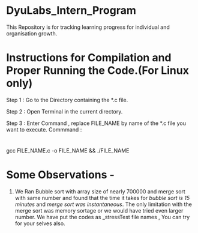 # DyuLabs_Intern_Program
This Repository is for tracking learning progress for individual and organisation growth.

# Instructions for Compilation and Proper Running the Code.(For Linux only)

Step 1 : Go to the Directory containing the *.c file.

Step 2 : Open Terminal in the current directory.

Step 3 : Enter Command , replace FILE_NAME by name of the *.c file you want to execute. 
Commmand :
#
gcc FILE_NAME.c -o FILE_NAME && ./FILE_NAME
#


# Some Observations - 

1. We Ran Bubble sort with array size of nearly 700000 and merge sort with same number and found that the time it takes for *bubble sort is 15 minutes* and *merge sort was instantaneous*. The only limitation with the merge sort was memory sortage or we would have tried even larger number.
We have put the codes as _stressTest file names , You can try for your selves also.
